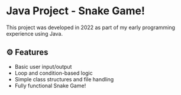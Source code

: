 # Java Project - Snake Game! 

This project was developed in 2022 as part of my early programming experience using Java. 

## ⚙️ Features
  - Basic user input/output
  - Loop and condition-based logic
  - Simple class structures and file handling
  - Fully functional Snake Game!
